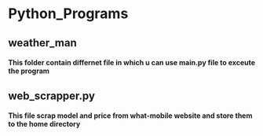 # Python_Programs
## weather_man
#### This folder contain differnet file in which u can use main.py file to exceute the program
## web_scrapper.py 
#### This file scrap model and price from what-mobile website and store them to the home directory
